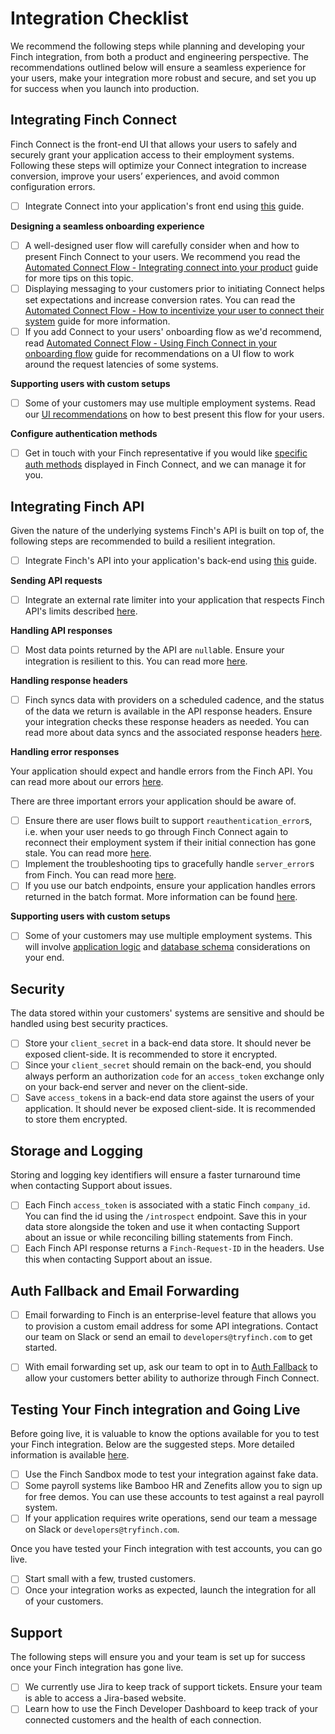 # Integration Checklist

We recommend the following steps while planning and developing your Finch integration, from both a product and engineering perspective. The recommendations outlined below will ensure a seamless experience for your users, make your integration more robust and secure, and set you up for success when you launch into production.

## Integrating Finch Connect

Finch Connect is the front-end UI that allows your users to safely and securely grant your application access to their employment systems. Following these steps will optimize your Connect integration to increase conversion, improve your users’ experiences, and avoid common configuration errors.

- [ ]  Integrate Connect into your application's front end using [this](./Integrate-Finch-Connect/Overview.md) guide.

**Designing a seamless onboarding experience**

- [ ]  A well-designed user flow will carefully consider when and how to present Finch Connect to your users. We recommend you read the [Automated Connect Flow - Integrating connect into your product](../Product-Guides/Automated-Connect-Flow.md#integrating-connect-into-your-product) guide for more tips on this topic.
- [ ]  Displaying messaging to your customers prior to initiating Connect helps set expectations and increase conversion rates. You can read the [Automated Connect Flow - How to incentivize your user to connect their system](../Product-Guides/Automated-Connect-Flow.md#how-do-i-incentivize-my-user-to-connect-their-system) guide for more information.
- [ ]  If you add Connect to your users' onboarding flow as we'd recommend, read [Automated Connect Flow - Using Finch Connect in your onboarding flow](../Product-Guides/Automated-Connect-Flow.md#connect-in-your-users-onboarding) guide for recommendations on a UI flow to work around the request latencies of some systems.

**Supporting users with custom setups**

- [ ]  Some of your customers may use multiple employment systems. Read our [UI recommendations](../Development-Guides/Multi-account-Flow.md#presenting-connect) on how to best present this flow for your users.

**Configure authentication methods**

- [ ] Get in touch with your Finch representative if you would like [specific auth methods](docs/Product-Guides/Automated-Connect-Flow.md#authentication-method-configuration) displayed in Finch Connect, and we can manage it for you.

## Integrating Finch API

Given the nature of the underlying systems Finch's API is built on top of, the following steps are recommended to build a resilient integration.

- [ ]  Integrate Finch's API into your application's back-end using [this](./Integrate-the-Finch-API.md) guide.

**Sending API requests**

- [ ]  Integrate an external rate limiter into your application that respects Finch API's limits described [here](../Development-Guides/Rate-Limits.md).

**Handling API responses**

- [ ]  Most data points returned by the API are `null`able. Ensure your integration is resilient to this. You can read more [here](../Development-Guides/Handling-API-Response.md).

**Handling response headers**
- [ ] Finch syncs data with providers on a scheduled cadence, and the status of the data we return is available in the API response headers. Ensure your integration checks these response headers as needed. You can read more about data syncs and the associated response headers [here](../Development-Guides/Data-Syncs.md).

**Handling error responses**

Your application should expect and handle errors from the Finch API. You can read more about our errors [here](../Development-Guides/Errors/Error-Types.md). 

There are three important errors your application should be aware of.

- [ ]  Ensure there are user flows built to support `reauthentication_error`s, i.e. when your user needs to go through Finch Connect again to reconnect their employment system if their initial connection has gone stale. You can read more [here](../Development-Guides/Re-authentication.md).
- [ ]  Implement the troubleshooting tips to gracefully handle `server_error`s from Finch. You can read more [here](../Development-Guides/Errors/Error-Handling.md#500-internal-server-errors).
- [ ]  If you use our batch endpoints, ensure your application handles errors returned in the batch format. More information can be found [here](../Development-Guides/Errors/Error-Handling.md#batch-requests).

**Supporting users with custom setups**

- [ ]  Some of your customers may use multiple employment systems. This will involve [application logic](../Development-Guides/Multi-account-Flow.md#application-logic) and [database schema](../Development-Guides/Multi-account-Flow.md#flexible-database-schema) considerations on your end.

## Security

The data stored within your customers' systems are sensitive and should be handled using best security practices.

- [ ]  Store your `client_secret` in a back-end data store. It should never be exposed client-side. It is recommended to store it encrypted.
- [ ]  Since your `client_secret` should remain on the back-end, you should always perform an authorization `code` for an `access_token` exchange only on your back-end server and never on the client-side.
- [ ]  Save `access_token`s in a back-end data store against the users of your application. It should never be exposed client-side. It is recommended to store them encrypted.

## Storage and Logging

Storing and logging key identifiers will ensure a faster turnaround time when contacting Support about issues.

- [ ]  Each Finch `access_token` is associated with a static Finch `company_id`. You can find the id using the `/introspect` endpoint. Save this in your data store alongside the token and use it when contacting Support about an issue or while reconciling billing statements from Finch.
- [ ]  Each Finch API response returns a `Finch-Request-ID` in the headers. Use this when contacting Support about an issue.

## Auth Fallback and Email Forwarding

- [ ] Email forwarding to Finch is an enterprise-level feature that allows you to provision a custom email address for some API integrations. Contact our team on Slack or send an email to `developers@tryfinch.com` to get started.

- [ ] With email forwarding set up, ask our team to opt in to [Auth Fallback](../Development-Guides/Auth-Fallback.md) to allow your customers better ability to authorize through Finch Connect.


## Testing Your Finch integration and Going Live

Before going live, it is valuable to know the options available for you to test your Finch integration. Below are the suggested steps. More detailed information is available [here](../Development-Guides/Testing.md).

- [ ]  Use the Finch Sandbox mode to test your integration against fake data.
- [ ]  Some payroll systems like Bamboo HR and Zenefits allow you to sign up for free demos. You can use these accounts to test against a real payroll system.
- [ ]  If your application requires write operations, send our team a message on Slack or `developers@tryfinch.com`.

Once you have tested your Finch integration with test accounts, you can go live.

- [ ]  Start small with a few, trusted customers.
- [ ]  Once your integration works as expected, launch the integration for all of your customers.

## Support

The following steps will ensure you and your team is set up for success once your Finch integration has gone live.

- [ ]  We currently use Jira to keep track of support tickets. Ensure your team is able to access a Jira-based website.
- [ ]  Learn how to use the Finch Developer Dashboard to keep track of your connected customers and the health of each connection.
